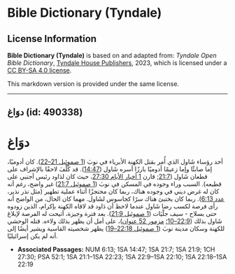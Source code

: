 # Bible Dictionary (Tyndale)

## License Information

**Bible Dictionary (Tyndale)** is based on and adapted from: _Tyndale Open Bible Dictionary_, [Tyndale House Publishers](https://tyndaleopenresources.com/), 2023, which is licensed under a [CC BY-SA 4.0 license](https://creativecommons.org/licenses/by-sa/4.0/legalcode.en).

This markdown version is provided under the same license.



--------------------------------

## دوَاغ (id: 490338)

دوَاغ
=====

أحد رؤساء شَاول الذي أُمر بقتل الكهنة الأبرياء في نوبَ ([1 صموئيل 21–22](https://ref.ly/1Sam21:1-1Sam22:23)). كان أدوميًا، إما صابئًا وإما زعيمًا أدوميًا بارزًا أسره شَاول ([14:47](https://ref.ly/1Sam14:47)). قد كُلِّفَ لاحقًا بالإشراف على قطعان شَاول ([21:7](https://ref.ly/1Sam21:7); قارن [1 أخبار الأيام 27:30](https://ref.ly/1Chr27:30)، حيث كان لدَاود رئيس أجنبي على قطيعه). السبب وراء وجوده في المسكن في نوبَ ([1 صموئيل 21:7](https://ref.ly/1Sam21:7)) غير واضح، رغم أنه كان له غرض ديني في وجوده هناك، ربما كان محتجزًا أثناء عملية تطهير (مثل نذر نذير، [عدد 6:13](https://ref.ly/Num6:13)). ربما كان يختبئ هناك سرًا كجاسوس لشَاول. مهما كان الحال، من الواضح أنه رأى فرصة لكسب رضا شَاول عندما لاحظ أن دَاود قد لاقاه الكهنة بإكرام، الذين زودوه حتى بسلاح \- سيف جلْيَات ([1 صموئيل 21:9](https://ref.ly/1Sam21:9)). بعد فترة وجيزة، أتيحت له الفرصة لإبلاغ شَاول بذلك ([22:9–10؛](https://ref.ly/1Sam22:9-1Sam22:10) [مزمور 52 عنوان](https://ref.ly/Ps52:1))، على أمل أن يظهر بذلك ولاءه. قتله الوحشي للكهنة وسكان مدينة نوبَ ([1 صموئيل 22:18–19](https://ref.ly/1Sam22:18-1Sam22:19)) يظهر شخصيته القاسية ويشير أيضًا إلى أنه لم يكن إسرائيليًا.

* **Associated Passages:** NUM 6:13; 1SA 14:47; 1SA 21:7; 1SA 21:9; 1CH 27:30; PSA 52:1; 1SA 21:1–1SA 22:23; 1SA 22:9–1SA 22:10; 1SA 22:18–1SA 22:19

